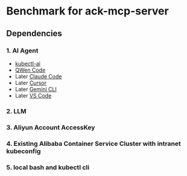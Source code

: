 # Benchmark for ack-mcp-server

## Dependencies

### 1. AI Agent

- [kubectl-ai](https://github.com/GoogleCloudPlatform/kubectl-ai/blob/main/pkg/mcp/README.md#local-stdio-based-server-configuration)
- [QWen Code](https://qwenlm.github.io/qwen-code-docs/zh/tools/mcp-server/#%E4%BD%BF%E7%94%A8-qwen-mcp-%E7%AE%A1%E7%90%86-mcp-%E6%9C%8D%E5%8A%A1%E5%99%A8)
- Later [Claude Code]()
- Later [Cursor]()
- Later [Gemini CLI](https://github.com/google-gemini/gemini-cli/blob/main/docs/tools/mcp-server.md#configure-the-mcp-server-in-settingsjson)
- Later [VS Code](https://code.visualstudio.com/docs/copilot/chat/mcp-servers#_add-an-mcp-server)

### 2. LLM

### 3. Aliyun Account AccessKey

### 4. Existing Alibaba Container Service Cluster with intranet kubeconfig 

### 5. local bash and kubectl cli

